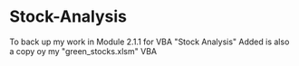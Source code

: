 # Stock-Analysis
To back up my work in Module 2.1.1 for VBA "Stock Analysis"
Added is also a copy oy my "green_stocks.xlsm" VBA

